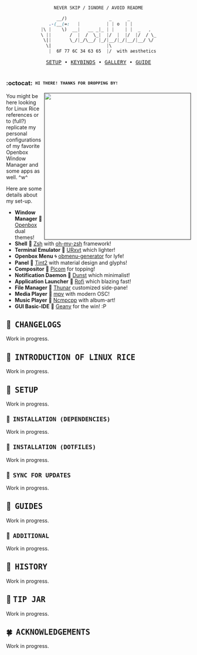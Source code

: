 <div align="center">

```ocaml
NEVER SKIP / IGNORE / AVOID README
```

```css
      __/)                _      _          
   .-(__(=:   |          | | o  | |         
|\ |    \)  __|   __ _|_ | |    | |  _   ,  
\ ||       /  |  /  \_|  |/  |  |/  |/  / \_
 \||       \_/|_/\__/ |_/|__/|_/|__/|__/ \/ 
  \|                     |\                 
   |  6F 77 6C 34 63 65  |/  with aesthetics
```

</div>

<pre align="center">
<a href="">SETUP</a> • <a href="https://github.com/owl4ce/dotfiles/wiki/Keybinds">KEYBINDS</a> • <a href="">GALLERY</a> • <a href="">GUIDE</a>
</pre>

<h1>
  <img alt="" align="right" src="https://badges.pufler.dev/visits/owl4ce/dotfiles?style=flat-square&label=&color=000000&logo=GitHub&logoColor=white&labelColor=373e4d"/>
</h1>

### :octocat: ‎ <sup><sub><samp>HI THERE! THANKS FOR DROPPING BY!</samp></sub></sup>

<a href="">
  <img alt="" align="right" width="400px" src="https://i.imgur.com/JhcL3k6.png"/>
</a>

You might be here looking for Linux Rice references or to (full?) replicate my personal configurations of my favorite Openbox Window Manager and some apps as well. ^w^

Here are some details about my set-up.

* **Window Manager**       :bento:                [Openbox](http://openbox.org/wiki/Main_Page) dual themes!
* **Shell**                :shell:                [Zsh](https://zsh.org) with [oh-my-zsh](https://github.com/ohmyzsh/ohmyzsh) framework!
* **Terminal Emulator**    :leaves:               [URxvt](http://software.schmorp.de/pkg/rxvt-unicode.html) which lighter! 
* **Openbox Menu**         :cyclone:              [obmenu-generator](https://github.com/trizen/obmenu-generator) for lyfe!
* **Panel**                :blossom:              [Tint2](https://gitlab.com/o9000/tint2) with material design and glyphs!
* **Compositor**           :shaved_ice:           [Picom](https://github.com/yshui/picom) for topping!
* **Notification Daemon**  :herb:                 [Dunst](https://github.com/dunst-project/dunst) which minimalist!
* **Application Launcher** :rocket:               [Rofi](https://github.com/davatorium/rofi) which blazing fast!
* **File Manager**         :flower_playing_cards: [Thunar](https://github.com/xfce-mirror/thunar) customized side-pane!
* **Media Player**         :city_sunset:          [mpv](https://mpv.io/) with modern OSC!
* **Music Player**         :milky_way:            [Ncmpcpp](https://github.com/ncmpcpp/ncmpcpp) with album-art!
* **GUI Basic-IDE**        :space_invader:        [Geany](https://geany.org) for the win! :P

## :fallen_leaf: ‎ <samp>CHANGELOGS</samp>

Work in progress.

## :ear_of_rice: ‎ <samp>INTRODUCTION OF LINUX RICE</samp>

Work in progress.

## :seedling: ‎ <samp>SETUP</samp>

Work in progress.

### :blossom: ‎ <samp>INSTALLATION (DEPENDENCIES)</samp>

Work in progress.

### :cherry_blossom: ‎ <samp>INSTALLATION (DOTFILES)</samp>

Work in progress.

### :sunflower: ‎ <samp>SYNC FOR UPDATES</samp>

Work in progress.

## :herb: ‎ <samp>GUIDES</samp>

Work in progress.

### :tanabata_tree: ‎ <samp>ADDITIONAL</samp>

Work in progress.

## :maple_leaf: ‎ <samp>HISTORY</samp>

Work in progress.

## :tulip: ‎ <samp>TIP JAR</samp>

Work in progress.

## :four_leaf_clover: ‎ <samp>ACKNOWLEDGEMENTS</samp>

Work in progress.
